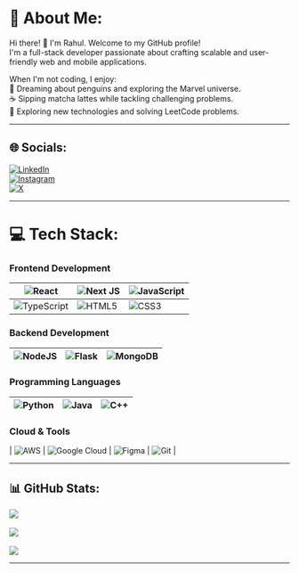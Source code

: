 # 💫 About Me:
Hi there! 👋 I'm Rahul. Welcome to my GitHub profile!  
I'm a full-stack developer passionate about crafting scalable and user-friendly web and mobile applications.  

When I'm not coding, I enjoy:  
🐧 Dreaming about penguins and exploring the Marvel universe.  
☕ Sipping matcha lattes while tackling challenging problems.  
🚀 Exploring new technologies and solving LeetCode problems.  

---

## 🌐 Socials:
[![LinkedIn](https://img.shields.io/badge/LinkedIn-%230077B5.svg?logo=linkedin&logoColor=white)](https://www.linkedin.com/in/rahul-prasad-a9aa57251/)  
[![Instagram](https://img.shields.io/badge/Instagram-%23E4405F.svg?logo=Instagram&logoColor=white)](https://instagram.com/awarepenguin70)  
[![X](https://img.shields.io/badge/X-black.svg?logo=X&logoColor=white)](https://x.com/pengu_vibes)

---

# 💻 Tech Stack:

### **Frontend Development**
| ![React](https://img.shields.io/badge/react-%2320232a.svg?style=for-the-badge&logo=react&logoColor=%2361DAFB) | ![Next JS](https://img.shields.io/badge/Next-black?style=for-the-badge&logo=next.js&logoColor=white) | ![JavaScript](https://img.shields.io/badge/javascript-%23323330.svg?style=for-the-badge&logo=javascript&logoColor=%23F7DF1E) |
|---|---|---|
| ![TypeScript](https://img.shields.io/badge/typescript-%23007ACC.svg?style=for-the-badge&logo=typescript&logoColor=white) | ![HTML5](https://img.shields.io/badge/html5-%23E34F26.svg?style=for-the-badge&logo=html5&logoColor=white) | ![CSS3](https://img.shields.io/badge/css3-%231572B6.svg?style=for-the-badge&logo=css3&logoColor=white) |

### **Backend Development**
| ![NodeJS](https://img.shields.io/badge/node.js-6DA55F?style=for-the-badge&logo=node.js&logoColor=white) | ![Flask](https://img.shields.io/badge/flask-%23000.svg?style=for-the-badge&logo=flask&logoColor=white) | ![MongoDB](https://img.shields.io/badge/MongoDB-%234ea94b.svg?style=for-the-badge&logo=mongodb&logoColor=white) |
|---|---|---|

### **Programming Languages**
| ![Python](https://img.shields.io/badge/python-3670A0?style=for-the-badge&logo=python&logoColor=ffdd54) | ![Java](https://img.shields.io/badge/java-%23ED8B00.svg?style=for-the-badge&logo=openjdk&logoColor=white) | ![C++](https://img.shields.io/badge/c++-%2300599C.svg?style=for-the-badge&logo=c%2B%2B&logoColor=white) |
|---|---|---|

### **Cloud & Tools**
| ![AWS](https://img.shields.io/badge/AWS-%23FF9900.svg?style=for-the-badge&logo=amazon-aws&logoColor=white) | ![Google Cloud](https://img.shields.io/badge/GoogleCloud-%234285F4.svg?style=for-the-badge&logo=google-cloud&logoColor=white) | ![Figma](https://img.shields.io/badge/figma-%23F24E1E.svg?style=for-the-badge&logo=figma&logoColor=white) 
| ![Git](https://img.shields.io/badge/git-%23F05033.svg?style=for-the-badge&logo=git&logoColor=white) |   

---

## 📊 GitHub Stats:
![](https://github-readme-stats.vercel.app/api?username=awarepenguin70&theme=dark&hide_border=false&include_all_commits=true&count_private=true)<br>  
![](https://github-readme-streak-stats.herokuapp.com/?user=awarepenguin70&theme=dark&hide_border=false)<br>  
![](https://github-readme-stats.vercel.app/api/top-langs/?username=awarepenguin70&theme=dark&hide_border=false&include_all_commits=true&count_private=true&layout=compact)

---



